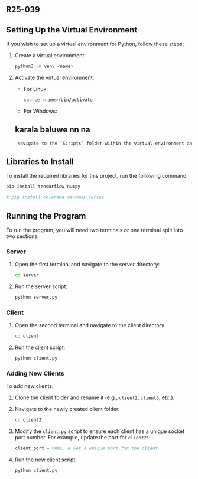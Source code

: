 ## R25-039



## Setting Up the Virtual Environment

If you wish to set up a virtual environment for Python, follow these steps:

1. Create a virtual environment:
   ```bash
   python3 -m venv <name>
   ```

2. Activate the virtual environment:
   - For Linux:
     ```bash
     source <name>/bin/activate
     ```
   - For Windows: 
   
   ## karala baluwe nn na

    ```bash
     Navigate to the `Scripts` folder within the virtual environment and run the `activate` script.
     ```



## Libraries to Install

To install the required libraries for this project, run the following command:

```bash
pip install tensorflow numpy
```

```bash
# pip install colorama windows-curses
```



## Running the Program

To run the program, you will need two terminals or one terminal split into two sections.

### Server

1. Open the first terminal and navigate to the server directory:
   ```bash
   cd server
   ```

2. Run the server script:
   ```bash
   python server.py
   ```

### Client

1. Open the second terminal and navigate to the client directory:
   ```bash
   cd client
   ```

2. Run the client script:
   ```bash
   python client.py
   ```

### Adding New Clients

To add new clients:

1. Clone the client folder and rename it (e.g., `client2`, `client3`, etc.).

2. Navigate to the newly created client folder:
   ```bash
   cd client2
   ```

3. Modify the `client.py` script to ensure each client has a unique socket port number. For example, update the port for `client2`:
   ```python
   client_port = 6001  # Set a unique port for the client
   ```

4. Run the new client script:
   ```bash
   python client.py
   ```